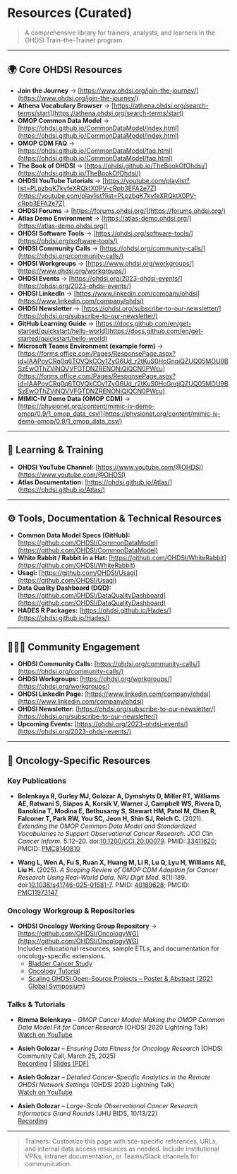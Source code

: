 # Resources (Curated)

> A comprehensive library for trainers, analysts, and learners in the OHDSI Train-the-Trainer program.

---

## 🌍 Core OHDSI Resources
- **Join the Journey** → [https://www.ohdsi.org/join-the-journey/](https://www.ohdsi.org/join-the-journey/)
- **Athena Vocabulary Browser** → [https://athena.ohdsi.org/search-terms/start](https://athena.ohdsi.org/search-terms/start)
- **OMOP Common Data Model** → [https://ohdsi.github.io/CommonDataModel/index.html](https://ohdsi.github.io/CommonDataModel/index.html)
- **OMOP CDM FAQ** → [https://ohdsi.github.io/CommonDataModel/faq.html](https://ohdsi.github.io/CommonDataModel/faq.html)
- **The Book of OHDSI** → [https://ohdsi.github.io/TheBookOfOhdsi/](https://ohdsi.github.io/TheBookOfOhdsi/)
- **OHDSI YouTube Tutorials** → [https://youtube.com/playlist?list=PLpzbqK7kvfeXRQktX0PV-cRpb3EFA2e7Z](https://youtube.com/playlist?list=PLpzbqK7kvfeXRQktX0PV-cRpb3EFA2e7Z)
- **OHDSI Forums** → [https://forums.ohdsi.org/](https://forums.ohdsi.org/)
- **Atlas Demo Environment** → [https://atlas-demo.ohdsi.org/](https://atlas-demo.ohdsi.org/)
- **OHDSI Software Tools** → [https://ohdsi.org/software-tools/](https://ohdsi.org/software-tools/)
- **OHDSI Community Calls** → [https://ohdsi.org/community-calls/](https://ohdsi.org/community-calls/)
- **OHDSI Workgroups** → [https://www.ohdsi.org/workgroups/](https://www.ohdsi.org/workgroups/)
- **OHDSI Events** → [https://ohdsi.org/2023-ohdsi-events/](https://ohdsi.org/2023-ohdsi-events/)
- **OHDSI LinkedIn** → [https://www.linkedin.com/company/ohdsi](https://www.linkedin.com/company/ohdsi)
- **OHDSI Newsletter** → [https://ohdsi.org/subscribe-to-our-newsletter/](https://ohdsi.org/subscribe-to-our-newsletter/)
- **GitHub Learning Guide** → [https://docs.github.com/en/get-started/quickstart/hello-world](https://docs.github.com/en/get-started/quickstart/hello-world)
- **Microsoft Teams Environment (example form)** → [https://forms.office.com/Pages/ResponsePage.aspx?id=lAAPoyCRq0q6TOVQkCOy1ZyG6Ud_r2tKuS0HcGnqiQZUQ05MOU9BSzEwOThZVjNQVVFGTDNZRENONiQlQCN0PWcu](https://forms.office.com/Pages/ResponsePage.aspx?id=lAAPoyCRq0q6TOVQkCOy1ZyG6Ud_r2tKuS0HcGnqiQZUQ05MOU9BSzEwOThZVjNQVVFGTDNZRENONiQlQCN0PWcu)
- **MIMIC-IV Demo Data (OMOP CDM)** → [https://physionet.org/content/mimic-iv-demo-omop/0.9/1_omop_data_csv/](https://physionet.org/content/mimic-iv-demo-omop/0.9/1_omop_data_csv/)

---

## 🧠 Learning & Training
- **OHDSI YouTube Channel:** [https://www.youtube.com/@OHDSI](https://www.youtube.com/@OHDSI)
- **Atlas Documentation:** [https://ohdsi.github.io/Atlas/](https://ohdsi.github.io/Atlas/)

---

## ⚙️ Tools, Documentation & Technical Resources
- **Common Data Model Specs (GitHub):** [https://github.com/OHDSI/CommonDataModel](https://github.com/OHDSI/CommonDataModel)
- **White Rabbit / Rabbit in a Hat:** [https://github.com/OHDSI/WhiteRabbit](https://github.com/OHDSI/WhiteRabbit)
- **Usagi:** [https://github.com/OHDSI/Usagi](https://github.com/OHDSI/Usagi)
- **Data Quality Dashboard (DQD):** [https://github.com/OHDSI/DataQualityDashboard](https://github.com/OHDSI/DataQualityDashboard)
- **HADES R Packages:** [https://ohdsi.github.io/Hades/](https://ohdsi.github.io/Hades/)

---

## 🧑‍🤝‍🧑 Community Engagement
- **OHDSI Community Calls:** [https://ohdsi.org/community-calls/](https://ohdsi.org/community-calls/)
- **OHDSI Workgroups:** [https://ohdsi.org/workgroups/](https://ohdsi.org/workgroups/)
- **OHDSI LinkedIn Page:** [https://www.linkedin.com/company/ohdsi](https://www.linkedin.com/company/ohdsi)
- **OHDSI Newsletter:** [https://ohdsi.org/subscribe-to-our-newsletter/](https://ohdsi.org/subscribe-to-our-newsletter/)
- **Upcoming Events:** [https://ohdsi.org/2023-ohdsi-events/](https://ohdsi.org/2023-ohdsi-events/)

---

## 🧬 Oncology-Specific Resources

### Key Publications
- **Belenkaya R, Gurley MJ, Golozar A, Dymshyts D, Miller RT, Williams AE, Ratwani S, Siapos A, Korsik V, Warner J, Campbell WS, Rivera D, Banokina T, Modina E, Bethusamy S, Stewart HM, Patel M, Chen R, Falconer T, Park RW, You SC, Jeon H, Shin SJ, Reich C.** (2021). *Extending the OMOP Common Data Model and Standardized Vocabularies to Support Observational Cancer Research.* *JCO Clin Cancer Inform.* 5:12–20. doi:[10.1200/CCI.20.00079](https://doi.org/10.1200/CCI.20.00079). PMID: [33411620](https://pubmed.ncbi.nlm.nih.gov/33411620/); PMCID: [PMC8140810](https://pmc.ncbi.nlm.nih.gov/articles/PMC8140810/)

- **Wang L, Wen A, Fu S, Ruan X, Huang M, Li R, Lu Q, Lyu H, Williams AE, Liu H.** (2025). *A Scoping Review of OMOP CDM Adoption for Cancer Research Using Real-World Data.* *NPJ Digit Med.* 8(1):189. doi:[10.1038/s41746-025-01581-7](https://doi.org/10.1038/s41746-025-01581-7). PMID: [40189628](https://pubmed.ncbi.nlm.nih.gov/40189628/); PMCID: [PMC11973147](https://pmc.ncbi.nlm.nih.gov/articles/PMC11973147/)

### Oncology Workgroup & Repositories
- **OHDSI Oncology Working Group Repository** → [https://github.com/OHDSI/OncologyWG](https://github.com/OHDSI/OncologyWG)  
  Includes educational resources, sample ETLs, and documentation for oncology-specific extensions.  
  - [Bladder Cancer Study](https://github.com/OHDSI/OncologyWG/wiki/Bladder-Cancer-Study)  
  - [Oncology Tutorial](https://github.com/OHDSI/OncologyWG/wiki/Oncology-Tutorial)
  - [Scaling OHDSI Open-Source Projects – Poster & Abstract (2021 Global Symposium)](https://www.ohdsi.org/2021-global-symposium-showcase-19/#:~:text=Abstract%20%20%2093)

### Talks & Tutorials
- **Rimma Belenkaya** – *OMOP Cancer Model: Making the OMOP Common Data Model Fit for Cancer Research* (OHDSI 2020 Lightning Talk)  
  [Watch on YouTube](https://youtu.be/IvVtNtuE-xc?si=-gNMj4sCm_LabQLM)

- **Asieh Golozar** – *Ensuring Data Fitness for Oncology Research* (OHDSI Community Call, March 25, 2025)  
  [Recording](https://www.youtube.com/watch?v=9-wB6e8Op7k) | [Slides (PDF)](https://www.ohdsi.org/wp-content/uploads/2025/03/Ensuring-Data-Fitness-for-Oncology-Research-25Mar25.pdf)

- **Asieh Golozar** – *Detailed Cancer-Specific Analytics in the Remote OHDSI Network Settings* (OHDSI 2020 Lightning Talk)  
  [Watch on YouTube](https://www.youtube.com/watch?v=D3Gbym0dJkw)

- **Asieh Golozar** – *Large-Scale Observational Cancer Research Informatics Grand Rounds* (JHU BIDS, 10/13/22)  
  [Recording](https://www.youtube.com/watch?v=9-wB6e8Op7k)

---

> Trainers: Customize this page with site-specific references, URLs, and internal data access resources as needed. Include institutional VPNs, intranet documentation, or Teams/Slack channels for communication.

